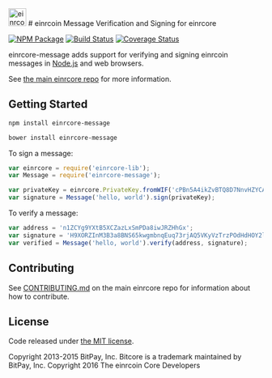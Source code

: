 <img src="http://bitcore.io/css/images/module-message.png" alt="einrcore message" height="35">
# einrcoin Message Verification and Signing for einrcore


[![NPM Package](https://img.shields.io/npm/v/einrcore-message.svg?style=flat-square)](https://www.npmjs.org/package/einrcore-message)
[![Build Status](https://img.shields.io/travis/naveenedison/einrcore-message.svg?branch=master&style=flat-square)](https://travis-ci.org/naveenedison/einrcore-message)
[![Coverage Status](https://img.shields.io/coveralls/naveenedison/einrcore-message.svg?style=flat-square)](https://coveralls.io/r/naveenedison/einrcore-message?branch=master)

einrcore-message adds support for verifying and signing einrcoin messages in [Node.js](http://nodejs.org/) and web browsers.

See [the main einrcore repo](https://github.com/naveenedison/einrcore) for more information.

## Getting Started

```sh
npm install einrcore-message
```

```sh
bower install einrcore-message
```

To sign a message:

```javascript
var einrcore = require('einrcore-lib');
var Message = require('einrcore-message');

var privateKey = einrcore.PrivateKey.fromWIF('cPBn5A4ikZvBTQ8D7NnvHZYCAxzDZ5Z2TSGW2LkyPiLxqYaJPBW4');
var signature = Message('hello, world').sign(privateKey);
```

To verify a message:

```javascript
var address = 'n1ZCYg9YXtB5XCZazLxSmPDa8iwJRZHhGx';
var signature = 'H9XORZInM3B3a8BNS65kwgmbnqEuq73rjAQ5VKyVzTrzPOdHdHOY2lfoph5auvMgLSr7bh+nEQSG/f2kv9TnsbY=';
var verified = Message('hello, world').verify(address, signature);
```

## Contributing

See [CONTRIBUTING.md](https://github.com/naveenedison/einrcore/blob/master/CONTRIBUTING.md) on the main einrcore repo for information about how to contribute.

## License

Code released under [the MIT license](https://github.com/naveenedison/einrcore/blob/master/LICENSE).

Copyright 2013-2015 BitPay, Inc. Bitcore is a trademark maintained by BitPay, Inc.
Copyright 2016 The einrcoin Core Developers

